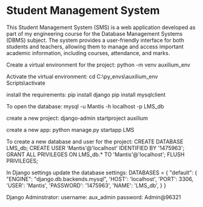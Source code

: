 <h1> Student Management System </h1>

This Student Management System (SMS) is a web application developed as part of my engineering course for the Database Management Systems (DBMS) subject. The system provides a user-friendly interface for both students and teachers, allowing them to manage and access important academic information, including courses, attendance, and marks.

Create a virtual environment for the project:
    python -m venv auxilium_env

Activate the virtual environment:
    cd C:\py_envs\auxilium_env
    Scripts\activate

install the requirements:
    pip install django
    pip install mysqlclient

To open the database:
    mysql -u Mantis -h localhost -p LMS_db

create a new project:
    django-admin startproject auxilium

create a new app:
    python manage.py startapp LMS    

To create a new database and user for the project:
    CREATE DATABASE LMS_db;
    CREATE USER 'Mantis'@'localhost' IDENTIFIED BY '1475963';
    GRANT ALL PRIVILEGES ON LMS_db.* TO 'Mantis'@'localhost';
    FLUSH PRIVILEGES;

In Django settings update the database settings:
    DATABASES = {
    "default": {
        "ENGINE": "django.db.backends.mysql",
        'HOST': 'localhost',
        'PORT': 3306,
        'USER': 'Mantis',
        'PASSWORD': '1475963',
        'NAME': 'LMS_db',
    }
}

Django Adminstrator:
    username: aux_admin
    password: Admin@96321
    
